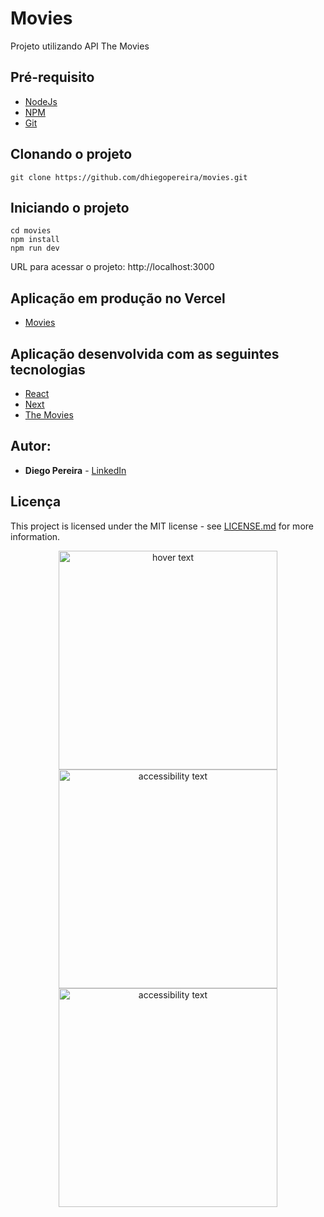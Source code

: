 # Movies
 Projeto utilizando API The Movies
 
## Pré-requisito
* [NodeJs](https://nodejs.org/en/)
* [NPM](https://www.npmjs.com/)
* [Git](https://git-scm.com/)

## Clonando o projeto
```
git clone https://github.com/dhiegopereira/movies.git
```  
## Iniciando o projeto
```
cd movies
npm install
npm run dev
```

URL para acessar o projeto: http://localhost:3000

## Aplicação em produção no Vercel
* [Movies](https://palpite-box-scio.vercel.app/)

## Aplicação desenvolvida com as seguintes tecnologias
* [React](https://reactjs.org/)
* [Next](https://nextjs.org/) 
* [The Movies](https://www.themoviedb.org/)

## Autor:
* **Diego Pereira** - [LinkedIn](https://www.linkedin.com/in/diegopereirati/)

## Licença
This project is licensed under the MIT license - see [LICENSE.md](LICENSE.md) for more information.

<p align="center">
  <img src="https://www.themoviedb.org/assets/2/v4/logos/v2/blue_long_1-8ba2ac31f354005783fab473602c34c3f4fd207150182061e425d366e4f34596.svg" width="350" title="hover text"><br/>
  <img src="https://www.themoviedb.org/assets/2/v4/logos/v2/blue_long_1-8ba2ac31f354005783fab473602c34c3f4fd207150182061e425d366e4f34596.svg" width="350" alt="accessibility text"><br/>
    <img src="https://www.themoviedb.org/assets/2/v4/logos/v2/blue_short-8e7b30f73a4020692ccca9c88bafe5dcb6f8a62a4c6bc55cd9ba82bb2cd95f6c.svg" width="350" alt="accessibility text">
</p>

